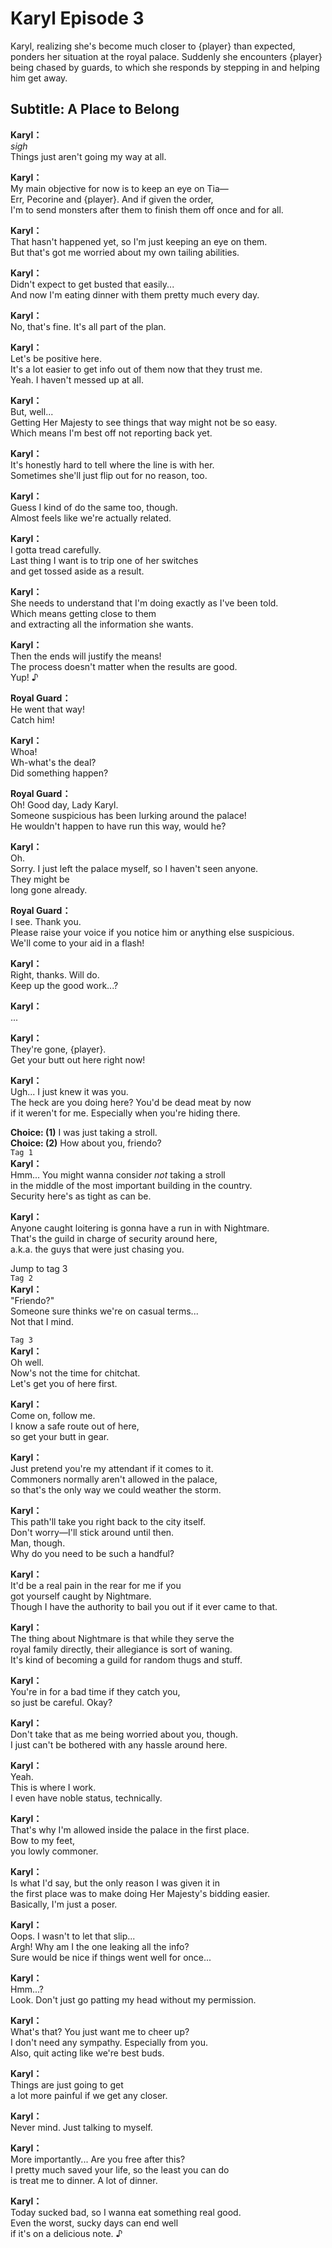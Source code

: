 # Karyl Episode 3
Karyl, realizing she's become much closer to {player} than expected, ponders her situation at the royal palace. Suddenly she encounters {player} being chased by guards, to which she responds by stepping in and helping him get away.
  
## Subtitle: A Place to Belong
  
**Karyl：**  
*sigh*  
Things just aren't going my way at all.  
  
**Karyl：**  
My main objective for now is to keep an eye on Tia—  
Err, Pecorine and {player}. And if given the order,  
I'm to send monsters after them to finish them off once and for all.  
  
**Karyl：**  
That hasn't happened yet, so I'm just keeping an eye on them.  
But that's got me worried about my own tailing abilities.  
  
**Karyl：**  
Didn't expect to get busted that easily...  
And now I'm eating dinner with them pretty much every day.  
  
**Karyl：**  
No, that's fine. It's all part of the plan.  
  
**Karyl：**  
Let's be positive here.  
It's a lot easier to get info out of them now that they trust me.  
Yeah. I haven't messed up at all.  
  
**Karyl：**  
But, well...  
Getting Her Majesty to see things that way might not be so easy.  
Which means I'm best off not reporting back yet.  
  
**Karyl：**  
It's honestly hard to tell where the line is with her.  
Sometimes she'll just flip out for no reason, too.  
  
**Karyl：**  
Guess I kind of do the same too, though.  
Almost feels like we're actually related.  
  
**Karyl：**  
I gotta tread carefully.  
Last thing I want is to trip one of her switches  
and get tossed aside as a result.  
  
**Karyl：**  
She needs to understand that I'm doing exactly as I've been told.  
Which means getting close to them  
and extracting all the information she wants.  
  
**Karyl：**  
Then the ends will justify the means!  
The process doesn't matter when the results are good.  
Yup! ♪  
  
**Royal Guard：**  
He went that way!  
Catch him!  
  
**Karyl：**  
Whoa!  
Wh-what's the deal?  
Did something happen?  
  
**Royal Guard：**  
Oh! Good day, Lady Karyl.  
Someone suspicious has been lurking around the palace!  
He wouldn't happen to have run this way, would he?  
  
**Karyl：**  
Oh.  
Sorry. I just left the palace myself, so I haven't seen anyone.  
They might be  
long gone already.  
  
**Royal Guard：**  
I see. Thank you.  
Please raise your voice if you notice him or anything else suspicious.  
We'll come to your aid in a flash!  
  
**Karyl：**  
Right, thanks. Will do.  
Keep up the good work...?  
  
**Karyl：**  
...  
  
**Karyl：**  
They're gone, {player}.  
Get your butt out here right now!  
  
**Karyl：**  
Ugh... I just knew it was you.  
The heck are you doing here? You'd be dead meat by now  
if it weren't for me. Especially when you're hiding there.  
  
**Choice: (1)**  I was just taking a stroll.  
**Choice: (2)**  How about you, friendo?  
`Tag 1`  
**Karyl：**  
Hmm... You might wanna consider *not* taking a stroll  
in the middle of the most important building in the country.  
Security here's as tight as can be.  
  
**Karyl：**  
Anyone caught loitering is gonna have a run in with Nightmare.  
That's the guild in charge of security around here,  
a.k.a. the guys that were just chasing you.  
  
Jump to tag 3  
`Tag 2`  
**Karyl：**  
\"Friendo?\"  
Someone sure thinks we're on casual terms...  
Not that I mind.  
  
`Tag 3`  
**Karyl：**  
Oh well.  
Now's not the time for chitchat.  
Let's get you of here first.  
  
**Karyl：**  
Come on, follow me.  
I know a safe route out of here,  
so get your butt in gear.  
  
**Karyl：**  
Just pretend you're my attendant if it comes to it.  
Commoners normally aren't allowed in the palace,  
so that's the only way we could weather the storm.  
  
**Karyl：**  
This path'll take you right back to the city itself.  
Don't worry—I'll stick around until then.  
 Man, though.  
Why do you need to be such a handful?  
  
**Karyl：**  
It'd be a real pain in the rear for me if you  
got yourself caught by Nightmare.  
Though I have the authority to bail you out if it ever came to that.  
  
**Karyl：**  
The thing about Nightmare is that while they serve the  
royal family directly, their allegiance is sort of waning.  
It's kind of becoming a guild for random thugs and stuff.  
  
**Karyl：**  
You're in for a bad time if they catch you,  
so just be careful. Okay?  
  
**Karyl：**  
Don't take that as me being worried about you, though.  
I just can't be bothered with any hassle around here.  
  
**Karyl：**  
Yeah.  
This is where I work.  
I even have noble status, technically.  
  
**Karyl：**  
That's why I'm allowed inside the palace in the first place.  
Bow to my feet,  
you lowly commoner.  
  
**Karyl：**  
Is what I'd say, but the only reason I was given it in  
the first place was to make doing Her Majesty's bidding easier.  
Basically, I'm just a poser.  
  
**Karyl：**  
Oops. I wasn't to let that slip...  
Argh! Why am I the one leaking all the info?  
Sure would be nice if things went well for once...  
  
**Karyl：**  
Hmm...?  
Look. Don't just go patting my head without my permission.  
  
**Karyl：**  
What's that? You just want me to cheer up?  
I don't need any sympathy. Especially from you.  
Also, quit acting like we're best buds.  
  
**Karyl：**  
Things are just going to get  
a lot more painful if we get any closer.  
  
**Karyl：**  
Never mind. Just talking to myself.  
  
**Karyl：**  
More importantly... Are you free after this?  
I pretty much saved your life, so the least you can do  
is treat me to dinner. A lot of dinner.  
  
**Karyl：**  
Today sucked bad, so I wanna eat something real good.  
Even the worst, sucky days can end well  
if it's on a delicious note. ♪  
